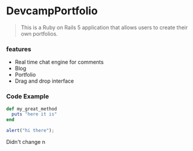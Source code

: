 # DevcampPortfolio

> This is a Ruby on Rails 5 application that allows users to create their own portfolios.

### features
- Real time chat engine for comments
- Blog
- Portfolio
- Drag and drop interface

### Code Example

```ruby
def my_great_method
  puts "here it is"
end
```
```javascript
alert("hi there");
```
Didn't change n